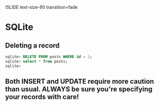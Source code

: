 !SLIDE text-size-90 transition=fade

SQLite
===

## Deleting a record

```sql
sqlite> DELETE FROM posts WHERE id = 1;
sqlite> select * from posts;
sqlite>
```

## Both INSERT and UPDATE require more caution than usual. ALWAYS be sure you're specifying your records with care!

